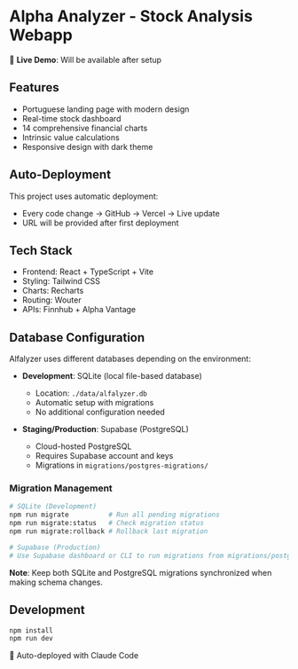 # Alpha Analyzer - Stock Analysis Webapp

🚀 **Live Demo**: Will be available after setup

## Features
- Portuguese landing page with modern design
- Real-time stock dashboard
- 14 comprehensive financial charts
- Intrinsic value calculations
- Responsive design with dark theme

## Auto-Deployment
This project uses automatic deployment:
- Every code change → GitHub → Vercel → Live update
- URL will be provided after first deployment

## Tech Stack
- Frontend: React + TypeScript + Vite
- Styling: Tailwind CSS
- Charts: Recharts
- Routing: Wouter
- APIs: Finnhub + Alpha Vantage

## Database Configuration

Alfalyzer uses different databases depending on the environment:

- **Development**: SQLite (local file-based database)
  - Location: `./data/alfalyzer.db`
  - Automatic setup with migrations
  - No additional configuration needed

- **Staging/Production**: Supabase (PostgreSQL)
  - Cloud-hosted PostgreSQL
  - Requires Supabase account and keys
  - Migrations in `migrations/postgres-migrations/`

### Migration Management

```bash
# SQLite (Development)
npm run migrate          # Run all pending migrations
npm run migrate:status   # Check migration status
npm run migrate:rollback # Rollback last migration

# Supabase (Production)
# Use Supabase dashboard or CLI to run migrations from migrations/postgres-migrations/
```

**Note**: Keep both SQLite and PostgreSQL migrations synchronized when making schema changes.

## Development
```bash
npm install
npm run dev
```

🤖 Auto-deployed with Claude Code